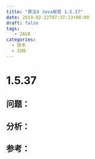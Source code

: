 ```yaml
---
title: "算法4 Java解答 1.5.37"
date: 2019-02-22T07:37:13+08:00
draft: false
tags:
   - JAVA
categories:
  - 技术
  - 归档
---
```



# 1.5.37

## 问题：


## 分析：


## 参考：


